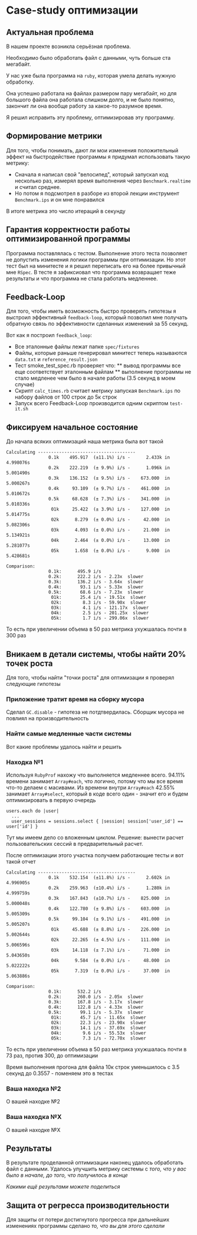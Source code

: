 # Case-study оптимизации

## Актуальная проблема
В нашем проекте возникла серьёзная проблема.

Необходимо было обработать файл с данными, чуть больше ста мегабайт.

У нас уже была программа на `ruby`, которая умела делать нужную обработку.

Она успешно работала на файлах размером пару мегабайт, но для большого файла она работала слишком долго, и не было понятно, закончит ли она вообще работу за какое-то разумное время.

Я решил исправить эту проблему, оптимизировав эту программу.

## Формирование метрики
Для того, чтобы понимать, дают ли мои изменения положительный эффект на быстродействие программы я придумал использовать такую метрику:
* Сначала я написал свой "велосипед", который запускал код несколько раз, измерял время выполнения через `Benchmark.realtime` и считал среднее.
* Но потом я подсмотрел в разборе из второй лекции инструмент `Benchmark.ips` и он мне понравился

В итоге метрика это число итераций в секунду

## Гарантия корректности работы оптимизированной программы
Программа поставлялась с тестом. Выполнение этого теста позволяет не допустить изменения логики программы при оптимизации. Но этот тест был на минитесте и я решил переписать его на более привычный мне `RSpec`. В тесте я зафиксиовал что программа возвращает теже результаты и что программа не стала работать медленнее.

## Feedback-Loop
Для того, чтобы иметь возможность быстро проверять гипотезы я выстроил эффективный `feedback-loop`, который позволил мне получать обратную связь по эффективности сделанных изменений за 55 секунд.

Вот как я построил `feedback_loop`:
* Все эталонные файлы лежат папке `spec/fixtures`
* Файлы, которые раньше генерировал минитест теперь называются `data.txt` и `reference_result.json`
* Тест smoke_test_spec.rb проверяет что:
** вывод программы все еще соответствует эталонным файлам
** выполнение программы не стало медленее чем было в начале работы (3.5 секунд в моем случае)
* Скрипт `calc_times.rb` считает метрику запуская `Benchmark.ips` по набору файлов от 100 строк до 5к строк
* Запуск всего Feedback-Loop производится одним скриптом `test-it.sh`

## Фиксируем начальное состояние
До начала всяких оптимизаций наша метрика была вот такой
```
Calculating -------------------------------------
                0.1k    495.917  (±11.1%) i/s -      2.433k in   4.998076s
                0.2k    222.219  (± 9.9%) i/s -      1.096k in   5.001490s
                0.3k    136.152  (± 9.5%) i/s -    673.000  in   5.000267s
                0.4k     93.109  (± 9.7%) i/s -    461.000  in   5.010672s
                0.5k     68.628  (± 7.3%) i/s -    341.000  in   5.010336s
                 01k     25.422  (± 3.9%) i/s -    127.000  in   5.014775s
                 02k      8.279  (± 0.0%) i/s -     42.000  in   5.082306s
                 03k      4.093  (± 0.0%) i/s -     21.000  in   5.134921s
                 04k      2.464  (± 0.0%) i/s -     13.000  in   5.281077s
                 05k      1.658  (± 0.0%) i/s -      9.000  in   5.428681s

Comparison:
                0.1k:      495.9 i/s
                0.2k:      222.2 i/s - 2.23x  slower
                0.3k:      136.2 i/s - 3.64x  slower
                0.4k:       93.1 i/s - 5.33x  slower
                0.5k:       68.6 i/s - 7.23x  slower
                 01k:       25.4 i/s - 19.51x  slower
                 02k:        8.3 i/s - 59.90x  slower
                 03k:        4.1 i/s - 121.17x  slower
                 04k:        2.5 i/s - 201.25x  slower
                 05k:        1.7 i/s - 299.06x  slower
```
То есть при увеличении объема в 50 раз метрика ухужшалась почти в 300 раз

## Вникаем в детали системы, чтобы найти 20% точек роста
Для того, чтобы найти "точки роста" для оптимизации я проверял следующие гипотезы

### Приложение тратит время на сборку мусора
Сделал `GC.disable` - гипотеза не потдтвердилась. Сборщик мусора не повлиял на производительность

### Найти самые медленные части системы



Вот какие проблемы удалось найти и решить

### Находка №1
Используя `RubyProf` нахожу что выполняется медленнее всего. 94.11% времени занимает `Array#each`, что логично, потому что мы все время что-то делаем с масивами. Из времени внутри `Array#each` 42.55% занимает `Array#select`, который в коде всего один - значит его и будем оптимизировать в первую очередь
```
users.each do |user|
  ...
  user_sessions = sessions.select { |session| session['user_id'] == user['id'] }  
```
Тут мы имеем дело со вложенным циклом. Решение: вынести расчет пользовательских сессий в предварительный расчет.

После оптимизации этого участка получаем работающие тесты и вот такой отчет
```
Calculating -------------------------------------
                0.1k    532.154  (±11.8%) i/s -      2.602k in   4.996905s
                0.2k    259.963  (±10.4%) i/s -      1.280k in   4.999759s
                0.3k    167.843  (±10.7%) i/s -    825.000  in   5.000048s
                0.4k    122.780  (± 9.8%) i/s -    603.000  in   5.005309s
                0.5k     99.104  (± 9.1%) i/s -    491.000  in   5.005207s
                 01k     45.688  (± 8.8%) i/s -    226.000  in   5.002644s
                 02k     22.265  (± 4.5%) i/s -    111.000  in   5.006596s
                 03k     14.118  (± 7.1%) i/s -     71.000  in   5.043650s
                 04k      9.584  (± 0.0%) i/s -     48.000  in   5.022222s
                 05k      7.319  (± 0.0%) i/s -     37.000  in   5.063886s

Comparison:
                0.1k:      532.2 i/s
                0.2k:      260.0 i/s - 2.05x  slower
                0.3k:      167.8 i/s - 3.17x  slower
                0.4k:      122.8 i/s - 4.33x  slower
                0.5k:       99.1 i/s - 5.37x  slower
                 01k:       45.7 i/s - 11.65x  slower
                 02k:       22.3 i/s - 23.90x  slower
                 03k:       14.1 i/s - 37.69x  slower
                 04k:        9.6 i/s - 55.53x  slower
                 05k:        7.3 i/s - 72.70x  slower
```
То есть при увеличении объема в 50 раз метрика ухужшалась почти в 73 раз, против 300, до оптимизации

Время выполнения прогона для файла 10к строк уменьшилось с 3.5 секунд до 0.3557 - поменяем это в тестах

### Ваша находка №2
О вашей находке №2

### Ваша находка №X
О вашей находке №X

## Результаты
В результате проделанной оптимизации наконец удалось обработать файл с данными.
Удалось улучшить метрику системы с *того, что у вас было в начале, до того, что получилось в конце*

*Какими ещё результами можете поделиться*

## Защита от регресса производительности
Для защиты от потери достигнутого прогресса при дальнейших изменениях программы сделано *то, что вы для этого сделали*
